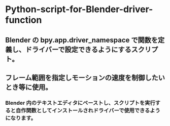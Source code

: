 # Python-script-for-Blender-driver-function
## Blender の bpy.app.driver_namespace で関数を定義し、ドライバーで設定できるようにするスクリプト。
## フレーム範囲を指定しモーションの速度を制御したいとき等に使用。
### Blender 内のテキストエディタにペーストし、スクリプトを実行すると自作関数としてインストールされドライバーで使用できるようになります。
